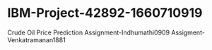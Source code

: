 # IBM-Project-42892-1660710919
Crude Oil Price Prediction
Assignment-Indhumathi0909
Assigment-Venkatramanan1881
